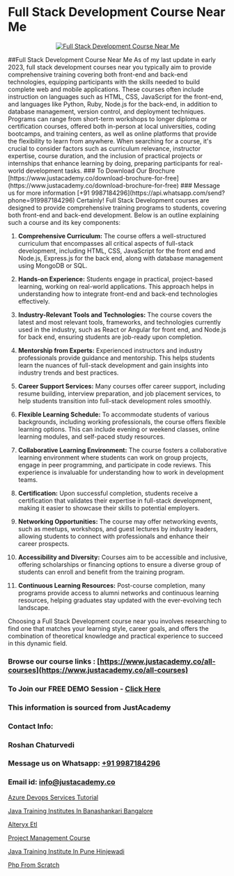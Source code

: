 # Full Stack Development Course Near Me

<p align="center">
  <a href="https://justacademy.co/program-detail/full-stack-web-development">
    <img src="https://justacademy.co/storage2/program_images/1704700371.webp" alt="Full Stack Development Course Near Me">
  </a>
</p>
##Full Stack Development Course Near Me
As of my last update in early 2023, full stack development courses near you typically aim to provide comprehensive training covering both front-end and back-end technologies, equipping participants with the skills needed to build complete web and mobile applications. These courses often include instruction on languages such as HTML, CSS, JavaScript for the front-end, and languages like Python, Ruby, Node.js for the back-end, in addition to database management, version control, and deployment techniques. Programs can range from short-term workshops to longer diploma or certification courses, offered both in-person at local universities, coding bootcamps, and training centers, as well as online platforms that provide the flexibility to learn from anywhere. When searching for a course, it's crucial to consider factors such as curriculum relevance, instructor expertise, course duration, and the inclusion of practical projects or internships that enhance learning by doing, preparing participants for real-world development tasks.
### To Download Our Brochure [https://www.justacademy.co/download-brochure-for-free](https://www.justacademy.co/download-brochure-for-free)
### Message us for more information [+91 9987184296](https://api.whatsapp.com/send?phone=919987184296)
Certainly! Full Stack Development courses are designed to provide comprehensive training programs to students, covering both front-end and back-end development. Below is an outline explaining such a course and its key components:

1) **Comprehensive Curriculum:** The course offers a well-structured curriculum that encompasses all critical aspects of full-stack development, including HTML, CSS, JavaScript for the front end and Node.js, Express.js for the back end, along with database management using MongoDB or SQL.

2) **Hands-on Experience:** Students engage in practical, project-based learning, working on real-world applications. This approach helps in understanding how to integrate front-end and back-end technologies effectively.

3) **Industry-Relevant Tools and Technologies:** The course covers the latest and most relevant tools, frameworks, and technologies currently used in the industry, such as React or Angular for front end, and Node.js for back end, ensuring students are job-ready upon completion.

4) **Mentorship from Experts:** Experienced instructors and industry professionals provide guidance and mentorship. This helps students learn the nuances of full-stack development and gain insights into industry trends and best practices.

5) **Career Support Services:** Many courses offer career support, including resume building, interview preparation, and job placement services, to help students transition into full-stack development roles smoothly.

6) **Flexible Learning Schedule:** To accommodate students of various backgrounds, including working professionals, the course offers flexible learning options. This can include evening or weekend classes, online learning modules, and self-paced study resources.

7) **Collaborative Learning Environment:** The course fosters a collaborative learning environment where students can work on group projects, engage in peer programming, and participate in code reviews. This experience is invaluable for understanding how to work in development teams.

8) **Certification:** Upon successful completion, students receive a certification that validates their expertise in full-stack development, making it easier to showcase their skills to potential employers.

9) **Networking Opportunities:** The course may offer networking events, such as meetups, workshops, and guest lectures by industry leaders, allowing students to connect with professionals and enhance their career prospects.

10) **Accessibility and Diversity:** Courses aim to be accessible and inclusive, offering scholarships or financing options to ensure a diverse group of students can enroll and benefit from the training program.

11) **Continuous Learning Resources:** Post-course completion, many programs provide access to alumni networks and continuous learning resources, helping graduates stay updated with the ever-evolving tech landscape.

Choosing a Full Stack Development course near you involves researching to find one that matches your learning style, career goals, and offers the combination of theoretical knowledge and practical experience to succeed in this dynamic field.

### Browse our course links : [https://www.justacademy.co/all-courses](https://www.justacademy.co/all-courses) 
### To Join our FREE DEMO Session - [Click Here](https://www.justacademy.co/register-for-course-demo)


### This information is sourced from JustAcademy
### Contact Info:
### Roshan Chaturvedi
### Message us on Whatsapp: [+91 9987184296](https://api.whatsapp.com/send?phone=919987184296)
### Email id: [info@justacademy.co](mailto:info@justacademy.co)
                
[Azure Devops Services Tutorial](https://www.linkedin.com/pulse/azure-devops-services-tutorial-justacademy-cupertino-1nrfe?trackingId=bkdBijzf%2Fr%2FZicmUrTyU8A%3D%3D&lipi=urn%3Ali%3Apage%3Aorganization_admin_admin_feed_index%3B0f5088f0-e451-4206-ba9c-f99837906015)

[Java Training Institutes In Banashankari Bangalore](https://www.linkedin.com/pulse/java-training-institutes-banashankari-bangalore-justacademy-mumbai-motie?trackingId=RX2ohg5lVRhC6mtgu1U3Aw%3D%3D&lipi=urn%3Ali%3Apage%3Ad_flagship3_showcase_admin%3B4hzOhjOyRsS4BMzXWRzbRw%3D%3D)

[Alteryx Etl](https://medium.com/@prempja40/alteryx-etl-abadcd0734f7)

[Project Management Course](https://medium.com/@shivamja27/project-management-course-83846354d332)

[Java Training Institute In Pune Hinjewadi](https://justacademyin.github.io/justacademy/java-training-institute-in-pune-hinjewadi)

[Php From Scratch](https://justacademyin.github.io/justacademy/php-from-scratch)

